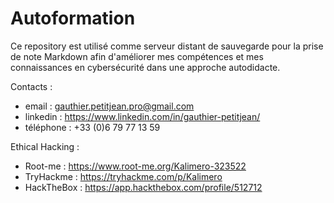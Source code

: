 # Autoformation

Ce repository est utilisé comme serveur distant de sauvegarde pour la prise de note Markdown afin d'améliorer mes compétences et mes connaissances en cybersécurité dans une approche autodidacte.

Contacts :

- email     : gauthier.petitjean.pro@gmail.com
- linkedin  : https://www.linkedin.com/in/gauthier-petitjean/
- téléphone : +33 (0)6 79 77 13 59

Ethical Hacking : 

- Root-me : https://www.root-me.org/Kalimero-323522
- TryHackme : https://tryhackme.com/p/Kalimero
- HackTheBox : https://app.hackthebox.com/profile/512712